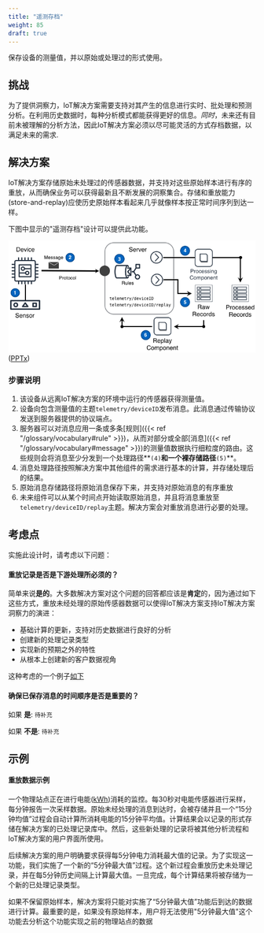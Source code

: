 ```yaml
---
title: "遥测存档"
weight: 85
draft: true
---
```

<!-- {{< synopsis-archiving >}} -->
保存设备的测量值，并以原始或处理过的形式使用。
<!--more-->

## 挑战
为了提供洞察力，IoT解决方案需要支持对其产生的信息进行实时、批处理和预测分析。在利用历史数据时，每种分析模式都能获得更好的信息。*同时*，未来还有目前未被理解的分析方法，因此IoT解决方案必须以尽可能灵活的方式存档数据，以满足未来的需求.

## 解决方案
IoT解决方案存储原始未处理过的传感器数据，并支持对这些原始样本进行有序的重放，从而确保业务可以获得最新且不断发展的洞察集合。存储和重放能力(store-and-replay)应使历史原始样本看起来几乎就像样本按正常时间序列到达一样。

下图中显示的"遥测存档"设计可以提供此功能。

![Telemetry Archiving Architecture](archiving.png) ([PPTx](atlas-archiving.pptx))

### 步骤说明 ####

1. 该设备从远离IoT解决方案的环境中运行的传感器获得测量值。 
2. 设备向包含测量值的主题`telemetry/deviceID`发布消息。此消息通过传输协议发送到服务器提供的协议端点。
3. 服务器可以对消息应用一条或多条[规则]({{< ref "/glossary/vocabulary#rule" >}})，从而对部分或全部[消息]({{< ref "/glossary/vocabulary#message" >}})的测量值数据执行细粒度的路由。这些规则会将消息至少分发到一个处理路径**`(4)`**和一个裸存储路径**`(5)`**。
4. 消息处理路径按照解决方案中其他组件的需求进行基本的计算，并存储处理后的结果。
5. 原始消息存储路径将原始消息保存下来，并支持对原始消息的有序重放
6. 未来组件可以从某个时间点开始读取原始消息，并且将消息重放至`telemetry/deviceID/replay`主题。解决方案会对重放消息进行必要的处理。


## 考虑点
实施此设计时，请考虑以下问题：

#### 重放记录是否是下游处理所必须的？

简单来说**是的**。大多数解决方案对这个问题的回答都应该是**肯定**的，因为通过如下这些方式，重放未经处理的原始传感器数据可以使得IoT解决方案支持IoT解决方案洞察力的演进：
 - 基础计算的更新，支持对历史数据进行良好的分析
 - 创建新的处理记录类型
 - 实现新的预期之外的特性
 - 从根本上创建新的客户数据视角

这种考虑的一个例子[如下](#replay-data-consideration-example)


#### 确保已保存消息的时间顺序是否是重要的？

如果 **是**: `待补充`  

如果 **不是**: `待补充`


## 示例
    
#### 重放数据示例
一个物理站点正在进行电能([kWh](https://en.wikipedia.org/wiki/Kilowatt_hour))消耗的监控。每30秒对电能传感器进行采样，每分钟报告一次采样数据。原始未经处理的消息到达时，会被存储并且一个“15分钟均值”过程会自动计算所消耗电能的15分钟平均值。计算结果会以记录的形式存储在解决方案的已处理记录库中。然后，这些新处理的记录将被其他分析流程和IoT解决方案的用户界面所使用。

后续解决方案的用户明确要求获得每5分钟电力消耗最大值的记录。为了实现这一功能，我们实施了一个新的“5分钟最大值”过程。这个新过程会重放历史未处理记录，并在每5分钟历史间隔上计算最大值。一旦完成，每个计算结果将被存储为一个新的已处理记录类型。
  
如果不保留原始样本，解决方案将只能对实施了“5分钟最大值”功能后到达的数据进行计算。最重要的是，如果没有原始样本，用户将无法使用"5分钟最大值"这个功能去分析这个功能实现之前的物理站点的数据